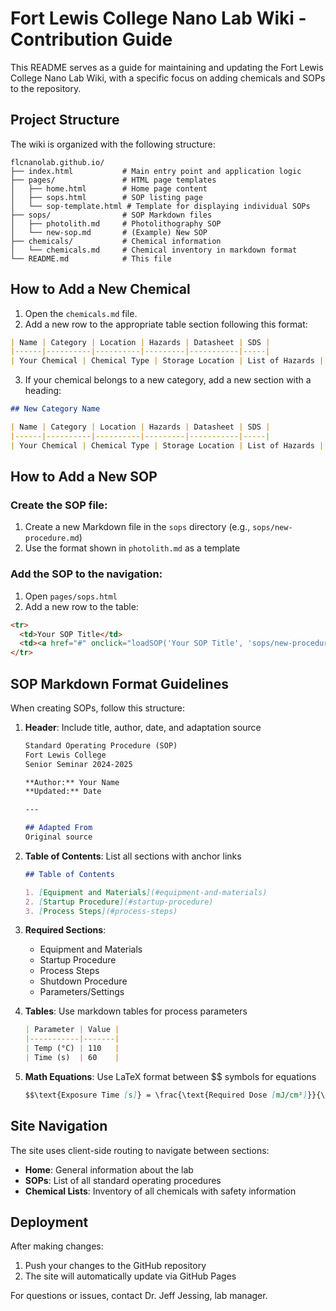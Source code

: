 # Fort Lewis College Nano Lab Wiki - Contribution Guide

This README serves as a guide for maintaining and updating the Fort Lewis College Nano Lab Wiki, with a specific focus on adding chemicals and SOPs to the repository.

## Project Structure

The wiki is organized with the following structure:

```
flcnanolab.github.io/
├── index.html           # Main entry point and application logic
├── pages/               # HTML page templates
│   ├── home.html        # Home page content
│   ├── sops.html        # SOP listing page
│   └── sop-template.html # Template for displaying individual SOPs
├── sops/                # SOP Markdown files
│   ├── photolith.md     # Photolithography SOP
│   └── new-sop.md       # (Example) New SOP
├── chemicals/           # Chemical information
│   └── chemicals.md     # Chemical inventory in markdown format
└── README.md            # This file
```

## How to Add a New Chemical

1. Open the `chemicals.md` file.
2. Add a new row to the appropriate table section following this format:

```markdown
| Name | Category | Location | Hazards | Datasheet | SDS |
|------|----------|----------|---------|-----------|-----|
| Your Chemical | Chemical Type | Storage Location | List of Hazards | [Datasheet](link-to-datasheet) | [SDS](link-to-sds) |
```

3. If your chemical belongs to a new category, add a new section with a heading:

```markdown
## New Category Name

| Name | Category | Location | Hazards | Datasheet | SDS |
|------|----------|----------|---------|-----------|-----|
| Your Chemical | Chemical Type | Storage Location | List of Hazards | [Datasheet](link-to-datasheet) | [SDS](link-to-sds) |
```

## How to Add a New SOP

### Create the SOP file:

1. Create a new Markdown file in the `sops` directory (e.g., `sops/new-procedure.md`)
2. Use the format shown in `photolith.md` as a template

### Add the SOP to the navigation:

1. Open `pages/sops.html`
2. Add a new row to the table:

```html
<tr>
  <td>Your SOP Title</td>
  <td><a href="#" onclick="loadSOP('Your SOP Title', 'sops/new-procedure.md')">View SOP</a></td>
</tr>
```

## SOP Markdown Format Guidelines

When creating SOPs, follow this structure:

1. **Header**: Include title, author, date, and adaptation source
   ```markdown
   Standard Operating Procedure (SOP)  
   Fort Lewis College  
   Senior Seminar 2024-2025

   **Author:** Your Name  
   **Updated:** Date

   ---

   ## Adapted From
   Original source
   ```

2. **Table of Contents**: List all sections with anchor links
   ```markdown
   ## Table of Contents

   1. [Equipment and Materials](#equipment-and-materials)
   2. [Startup Procedure](#startup-procedure)
   3. [Process Steps](#process-steps)
   ```

3. **Required Sections**:
   - Equipment and Materials
   - Startup Procedure
   - Process Steps
   - Shutdown Procedure
   - Parameters/Settings

4. **Tables**: Use markdown tables for process parameters
   ```markdown
   | Parameter | Value |
   |-----------|-------|
   | Temp (°C) | 110   |
   | Time (s)  | 60    |
   ```

5. **Math Equations**: Use LaTeX format between $$ symbols for equations
   ```markdown
   $$\text{Exposure Time [s]} = \frac{\text{Required Dose [mJ/cm²]}}{\text{Measured Intensity [mW/cm²]}}$$
   ```

## Site Navigation

The site uses client-side routing to navigate between sections:

- **Home**: General information about the lab
- **SOPs**: List of all standard operating procedures
- **Chemical Lists**: Inventory of all chemicals with safety information

## Deployment

After making changes:

1. Push your changes to the GitHub repository
2. The site will automatically update via GitHub Pages

For questions or issues, contact Dr. Jeff Jessing, lab manager.
